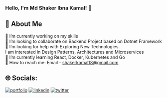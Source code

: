 ### Hello, I'm Md Shaker Ibna Kamal! 👋

## 🚀 About Me
🔭 I’m currently working on my skills <br>👯 I’m looking to collaborate on Backend Project based on Dotnet Framework<br>🤝 I’m looking for help with Exploring New Technologies. <br> I am interested in Design Patterns, Architectures and Microservices <br>🌱 I’m currently learning React, Docker, Kubernetes and Go <br>💬 How to reach me: Email - shakerkamal18@gmail.com 

## 🌐 Socials:
[![portfolio](https://img.shields.io/badge/my_portfolio-000?style=for-the-badge&logo=ko-fi&logoColor=white)](https://shakerkamal.netlify.app/)
[![linkedin](https://img.shields.io/badge/linkedin-0A66C2?style=for-the-badge&logo=linkedin&logoColor=white)](https://www.linkedin.com/in/shaker-ibna-kamal/) [![twitter](https://img.shields.io/badge/twitter-1DA1F2?style=for-the-badge&logo=twitter&logoColor=white)](https://twitter.com/ShakerKamal12) 
